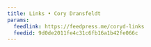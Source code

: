 ```yaml
---
title: Links • Cory Dransfeldt
params:
  feedlink: https://feedpress.me/coryd-links
  feedid: 9d0de2011fe4c31c6fb16a1b42fe066c
---
```


